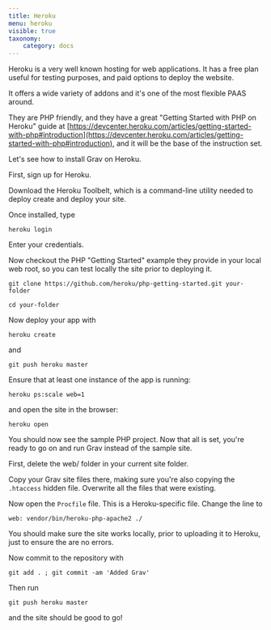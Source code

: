 ```yaml
---
title: Heroku
menu: heroku
visible: true
taxonomy:
    category: docs
---
```


Heroku is a very well known hosting for web applications.
It has a free plan useful for testing purposes, and paid options to deploy the website.

It offers a wide variety of addons and it's one of the most flexible PAAS around.

They are PHP friendly, and they have a great "Getting Started with PHP on Heroku" guide at [https://devcenter.heroku.com/articles/getting-started-with-php#introduction](https://devcenter.heroku.com/articles/getting-started-with-php#introduction), and it will be the base of the instruction set.

Let's see how to install Grav on Heroku.

First, sign up for Heroku.

Download the Heroku Toolbelt, which is a command-line utility needed to deploy create and deploy your site.

Once installed, type

`heroku login`

Enter your credentials.

Now checkout the PHP "Getting Started" example they provide in your local web root, so you can test locally the site prior to deploying it.

`git clone https://github.com/heroku/php-getting-started.git your-folder`

`cd your-folder`


Now deploy your app with

`heroku create`

and

`git push heroku master`


Ensure that at least one instance of the app is running:


`heroku ps:scale web=1`


and open the site in the browser:

`heroku open`


You should now see the sample PHP project. Now that all is set, you're ready to go on and run Grav instead of the sample site.

First, delete the web/ folder in your current site folder.

Copy your Grav site files there, making sure you're also copying the `.htaccess` hidden file. Overwrite all the files that were existing.

Now open the `Procfile` file. This is a Heroku-specific file. Change the line to

```
web: vendor/bin/heroku-php-apache2 ./
```

You should make sure the site works locally, prior to uploading it to Heroku, just to ensure the are no errors.

Now commit to the repository with

`git add . ; git commit -am 'Added Grav'`

Then run

`git push heroku master`

and the site should be good to go!